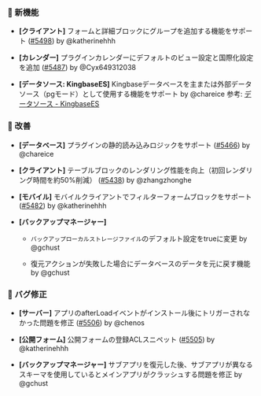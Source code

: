### 🎉 新機能

- **[クライアント]** フォームと詳細ブロックにグループを追加する機能をサポート ([#5498](https://github.com/nocobase/nocobase/pull/5498)) by @katherinehhh

- **[カレンダー]** プラグインカレンダーにデフォルトのビュー設定と国際化設定を追加 ([#5487](https://github.com/nocobase/nocobase/pull/5487)) by @Cyx649312038

- **[データソース: KingbaseES]** Kingbaseデータベースを主または外部データソース（pgモード）として使用する機能をサポート by @chareice
参考: [データソース - KingbaseES](https://docs.nocobase.com/handbook/data-source-kingbase)
### 🚀 改善

- **[データベース]** プラグインの静的読み込みロジックをサポート ([#5466](https://github.com/nocobase/nocobase/pull/5466)) by @chareice

- **[クライアント]** テーブルブロックのレンダリング性能を向上（初回レンダリング時間を約50%削減） ([#5438](https://github.com/nocobase/nocobase/pull/5438)) by @zhangzhonghe

- **[モバイル]** モバイルクライアントでフィルターフォームブロックをサポート ([#5482](https://github.com/nocobase/nocobase/pull/5482)) by @katherinehhh

- **[バックアップマネージャー]**
  - `バックアップローカルストレージファイル`のデフォルト設定をtrueに変更 by @gchust

  - 復元アクションが失敗した場合にデータベースのデータを元に戻す機能 by @gchust

### 🐛 バグ修正

- **[サーバー]** アプリのafterLoadイベントがインストール後にトリガーされなかった問題を修正 ([#5506](https://github.com/nocobase/nocobase/pull/5506)) by @chenos

- **[公開フォーム]** 公開フォームの登録ACLスニペット ([#5505](https://github.com/nocobase/nocobase/pull/5505)) by @katherinehhh

- **[バックアップマネージャー]** サブアプリを復元した後、サブアプリが異なるスキーマを使用しているとメインアプリがクラッシュする問題を修正 by @gchust


